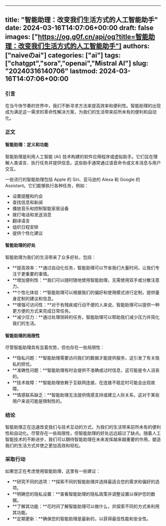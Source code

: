 
---
title: "智能助理：改变我们生活方式的人工智能助手"
date: 2024-03-16T14:07:06+00:00
draft: false
images: ["https://og.g0f.cn/api/og?title=智能助理：改变我们生活方式的人工智能助手"]
authors: ["naiveのai"]
categories: ["ai"]
tags: ["chatgpt","sora","openai","Mistral AI"]
slug: "20240316140706"
lastmod: 2024-03-16T14:07:06+00:00
---
### 引言

在当今快节奏的世界中，我们不断寻求方法来提高效率和便利性。智能助理的出现成为满足这一需求的革命性解决方案，为我们的生活带来前所未有的便利和自动化。

### 正文

#### 智能助理：定义和功能

智能助理是利用人工智能 (AI) 技术构建的软件应用程序或虚拟助手。它们旨在理解人类语言、执行任务并提供信息。这些助手通常通过语音命令或文本消息与用户交互。

一些流行的智能助理包括 Apple 的 Siri、亚马逊的 Alexa 和 Google 的 Assistant。它们能够执行各种任务，例如：

- 设置提醒和约会
- 查找信息和新闻
- 播放音乐和控制智能家居设备
- 拨打电话和发送消息
- 翻译语言
- 组织日程安排
- 提供个性化建议

#### 智能助理的好处

智能助理为我们的生活带来了众多好处，包括：

- **提高效率：**通过自动化任务，智能助理可以节省我们大量时间，让我们专注于更重要的事情。
- **增加便利性：**我们可以随时随地使用智能助理，无需使用双手或分散注意力。
- **个性化体验：**智能助理可以根据我们的偏好和使用模式进行定制，提供量身定制的建议和信息。
- **增强可访问性：**对于有残疾或行动不便的人来说，智能助理可以提供一种更方便的方式来完成日常任务。
- **减少压力：**通过处理琐碎的任务，智能助理可以帮助我们减少压力并简化我们的生活。

#### 智能助理的局限性

尽管智能助理具有显着优势，但也存在一些局限性：

- **隐私问题：**智能助理需要访问我们的数据才能提供服务，这引发了有关隐私的担忧。
- **准确性问题：**智能助理有时会提供不准确或过时信息，这可能是令人沮丧的。
- **技术故障：**智能助理依赖于互联网连接，在连接不稳定时可能会出现故障。
- **情感联系缺乏：**智能助理无法提供情感支持或建立人际关系，这对于某些用户来说可能是限制性的。

### 结论

智能助理正在迅速改变我们与技术互动的方式，为我们的生活带来前所未有的便利性和自动化。尽管存在一些局限性，但智能助理的好处远远超过了缺点。随着人工智能技术的不断进步，我们可以期待智能助理在未来发挥越来越重要的作用，塑造我们的生活方式并使之更加高效和轻松。

### 采取行动

如果您正在考虑使用智能助理，这里有一些建议：

- **研究不同的选项：**探索不同的智能助理并选择最适合您的需求和偏好的选项。
- **明确您的隐私设置：**查看智能助理的隐私政策并调整设置以保护您的数据。
- **了解其功能：**花时间了解智能助理可以做什么，并探索不同的方式来利用其功能。
- **定期更新：**确保您的智能助理是最新的，以获得最佳性能和安全性。